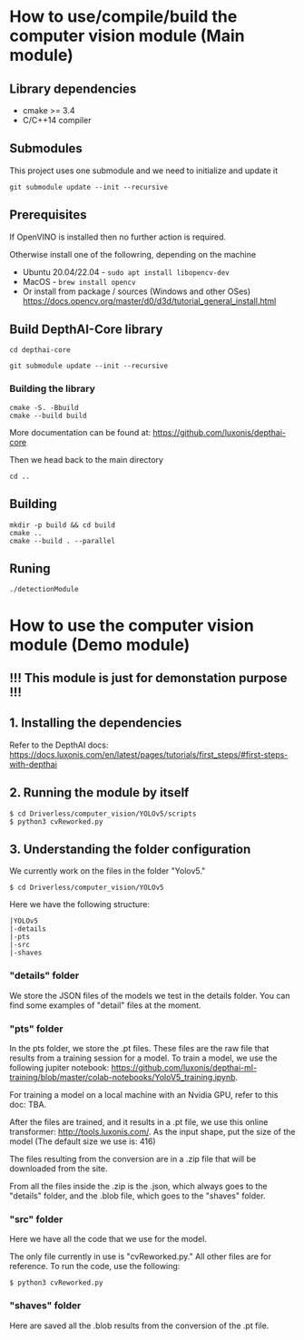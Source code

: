 # How to use/compile/build the computer vision module (Main module)
## Library dependencies
- cmake >= 3.4
- C/C++14 compiler

## Submodules
This project uses one submodule and we need to initialize and update it
```
git submodule update --init --recursive
```

## Prerequisites

If OpenVINO is installed then no further action is required.

Otherwise install one of the followring, depending on the machine 

 - Ubuntu 20.04/22.04 - `sudo apt install libopencv-dev`
 - MacOS - `brew install opencv`
 - Or install from package / sources (Windows and other OSes)
https://docs.opencv.org/master/d0/d3d/tutorial_general_install.html

## Build DepthAI-Core library
```
cd depthai-core
```
```
git submodule update --init --recursive
```
### Building the library 
```
cmake -S. -Bbuild
cmake --build build
```
More documentation can be found at:
https://github.com/luxonis/depthai-core

Then we head back to the main directory
```
cd ..
```

## Building 
```
mkdir -p build && cd build
cmake ..
cmake --build . --parallel
```
## Runing 
```
./detectionModule
```

# How to use the computer vision module (Demo module)
## !!! This module is just for demonstation purpose !!!

## 1. Installing the dependencies

Refer to the DepthAI docs: https://docs.luxonis.com/en/latest/pages/tutorials/first_steps/#first-steps-with-depthai

## 2. Running the module by itself

```
$ cd Driverless/computer_vision/YOLOv5/scripts
$ python3 cvReworked.py
```

## 3. Understanding the folder configuration

We currently work on the files in the folder "Yolov5."
```
$ cd Driverless/computer_vision/YOLOv5
```

Here we have the following structure:

```
|YOLOv5
|-details
|-pts
|-src
|-shaves
```

### "details" folder
We store the JSON files of the models we test in the details folder. You can find some examples of "detail" files at the moment.

### "pts" folder
In the pts folder, we store the .pt files. These files are the raw file that results from a training session for a model.
To train a model, we use the following jupiter notebook: https://github.com/luxonis/depthai-ml-training/blob/master/colab-notebooks/YoloV5_training.ipynb.

For training a model on a local machine with an Nvidia GPU, refer to this doc: TBA.

After the files are trained, and it results in a .pt file, we use this online transformer: http://tools.luxonis.com/.
As the input shape, put the size of the model (The default size we use is: 416)

The files resulting from the conversion are in a .zip file that will be downloaded from the site. 

From all the files inside the .zip is the .json, which always goes to the "details" folder, and the .blob file, which goes to the "shaves" folder.

### "src" folder
Here we have all the code that we use for the model.

The only file currently in use is "cvReworked.py." All other files are for reference.
To run the code, use the following: 
```
$ python3 cvReworked.py
```

### "shaves" folder
Here are saved all the .blob results from the conversion of the .pt file.


